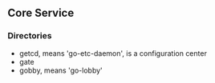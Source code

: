 ## Core Service

### Directories
* getcd, means 'go-etc-daemon', is a configuration center
* gate
* gobby, means 'go-lobby'